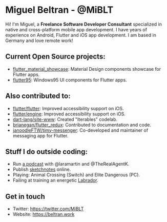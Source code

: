 # Miguel Beltran - @MiBLT

Hi! I'm Miguel, a **Freelance Software Developer Consultant** specialized in native and cross-platform mobile app development. I have years of experience on Android, Flutter and iOS app development. I am based in Germany and love remote work!

## Current Open Source projects:

- [flutter_material_showcase](https://github.com/miquelbeltran/flutter_material_showcase): Material Design components showcase for Flutter apps.
- [flutter95](https://github.com/miquelbeltran/flutter95): Windows95 UI components for Flutter apps.

## Also contributed to:

- [flutter/flutter](https://github.com/flutter/flutter/commits?author=miquelbeltran): Improved accessibility support on iOS.
- [flutter/engine](https://github.com/flutter/engine/commits?author=miquelbeltran): Improved accessibility support on iOS.
- [dart-lang/site-www](https://github.com/dart-lang/site-www/commits?author=miquelbeltran): Created "Iterables" codelab.
- [brianegan/flutter_redux](https://github.com/brianegan/flutter_redux/commits?author=miquelbeltran): Contributed to documentation and code.
- [janoodleFTW/timy-messenger](https://github.com/janoodleFTW/timy-messenger): Co-developed and maintainer of messaging app for Flutter.

## Stuff I do outside coding:

- Run [a podcast](https://codecafeteria.dev/) with @laramartin and @TheRealAgentK.
- Publish [sketchnotes](https://sketchnoting.dev) online.
- Playing: Animal Crossing (Switch) and Elite Dangerous (PC).
- Failing at training an energetic [Labrador](https://twitter.com/LilianaVomLowen).

## Get in touch

- Twitter: https://twitter.com/MiBLT
- Website: https://beltran.work
